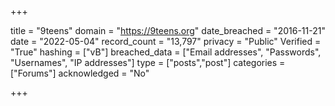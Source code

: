 +++

title = "9teens"
domain = "https://9teens.org"
date_breached = "2016-11-21"
date = "2022-05-04"
record_count = "13,797"
privacy = "Public"
Verified = "True"
hashing = ["vB"]
breached_data = ["Email addresses", "Passwords", "Usernames", "IP addresses"]
type = ["posts","post"]
categories = ["Forums"]
acknowledged = "No"


+++




